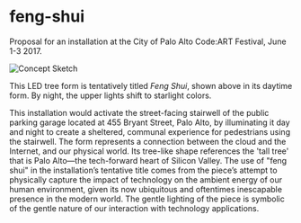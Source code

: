 # feng-shui
Proposal for an installation at the City of Palo Alto Code:ART Festival, June 1-3 2017.

![Concept Sketch](https://github.com/mog96/feng-shui/blob/master/feng-shui-concept-sketch.jpg)

This LED tree form is tentatively titled _Feng Shui_, shown above in its daytime form. By night, the upper lights shift to starlight colors.

This installation would activate the street-facing stairwell of the public parking garage located at 455 Bryant Street, Palo Alto, by illuminating it day and night to create a sheltered, communal experience for pedestrians using the stairwell. The form represents a connection between the cloud and the Internet, and our physical world. Its tree-like shape references the 'tall tree' that is Palo Alto—the tech-forward heart of Silicon Valley. The use of "feng shui" in the installation’s tentative title comes from the piece’s attempt to physically capture the impact of technology on the ambient energy of our human environment, given its now ubiquitous and oftentimes inescapable presence in the modern world. The gentle lighting of the piece is symbolic of the gentle nature of our interaction with technology applications.
